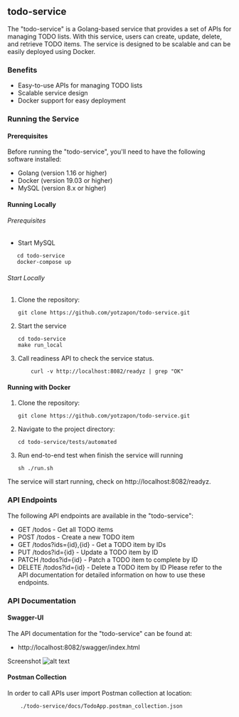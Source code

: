## todo-service

The "todo-service" is a Golang-based service that provides a set of APIs for managing TODO lists.
With this service, users can create, update, delete, and retrieve TODO items.
The service is designed to be scalable and can be easily deployed using Docker.

### Benefits
- Easy-to-use APIs for managing TODO lists
- Scalable service design
- Docker support for easy deployment

### Running the Service
#### Prerequisites
Before running the "todo-service", you'll need to have the following software installed:
- Golang (version 1.16 or higher)
- Docker (version 19.03 or higher)
- MySQL  (version 8.x or higher)

#### Running Locally
###### Prerequisites
- Start MySQL
````shell
   cd todo-service
   docker-compose up
   ````
###### Start Locally
1. Clone the repository:
    ```shell
   git clone https://github.com/yotzapon/todo-service.git
   ```
2. Start the service
   ```shell
   cd todo-service
   make run_local
   ````
3. Call readiness API to check the service status.
   ````shell
       curl -v http://localhost:8082/readyz | grep "OK"
   ````
#### Running with Docker
1. Clone the repository:
    ```shell
   git clone https://github.com/yotzapon/todo-service.git
   ```
2. Navigate to the project directory:
   ```shell
   cd todo-service/tests/automated
   ```
3. Run end-to-end test when finish the service will running
    ```shell
   sh ./run.sh
   ```
The service will start running, check on http://localhost:8082/readyz.

### API Endpoints
The following API endpoints are available in the "todo-service":

- GET /todos - Get all TODO items
- POST /todos - Create a new TODO item
- GET /todos?ids={id},{id} - Get a TODO item by IDs
- PUT /todos?id={id} - Update a TODO item by ID
- PATCH /todos?id={id} - Patch a TODO item to complete by ID
- DELETE /todos?id={id} - Delete a TODO item by ID
Please refer to the API documentation for detailed information on how to use these endpoints.

### API Documentation
#### Swagger-UI
The API documentation for the "todo-service" can be found at:
- http://localhost:8082/swagger/index.html

Screenshot
![alt text](./docs/open_specification.png)

#### Postman Collection
In order to call APIs user import Postman collection at location:
```shell
    ./todo-service/docs/TodoApp.postman_collection.json
